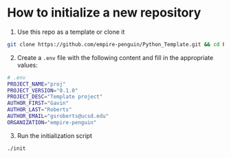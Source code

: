 # How to initialize a new repository

1. Use this repo as a template or clone it

```bash
git clone https://github.com/empire-penguin/Python_Template.git && cd Python_Template
```

2. Create a `.env` file with the following content and fill in the appropriate values:

```bash
# .env
PROJECT_NAME="proj"
PROJECT_VERSION="0.1.0"
PROJECT_DESC="Template project"
AUTHOR_FIRST="Gavin"
AUTHOR_LAST="Roberts"
AUTHOR_EMAIL="gsroberts@ucsd.edu"
ORGANIZATION="empire-penguin"
```

3. Run the initialization script

```bash
./init
```
